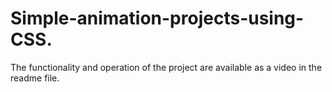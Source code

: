 # Simple-animation-projects-using-CSS.
The functionality and operation of the project are available as a video in the readme file.
